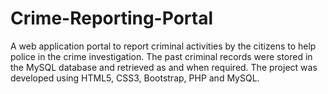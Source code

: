 # Crime-Reporting-Portal
A web application portal to report criminal activities by the citizens to help police in the crime investigation. The past criminal records were stored in the MySQL database and retrieved as and when required.
The project was developed using HTML5, CSS3, Bootstrap, PHP and MySQL.
